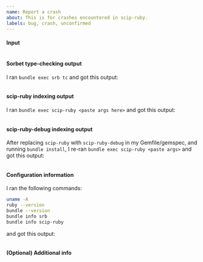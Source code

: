 ```yaml
---
name: Report a crash
about: This is for crashes encountered in scip-ruby.
labels: bug, crash, unconfirmed
---
```


#### Input

<!--
TODO: Please paste your anonymized, minimal code snippet here.
If you do not have time to minimize, it is OK to paste a non-minimal
snippet too. If you do not have time to anonymize, it is OK
to skip this, but that may make it harder to triage your issue.

It is also OK to paste information about multiple files.
If you're sharing a link to a minimal repo,
please mention the git SHA!
-->

```ruby
```

#### Sorbet type-checking output

I ran `bundle exec srb tc` and got this<!-- anonymized --> output:

```txt
```

#### scip-ruby indexing output

I ran `bundle exec scip-ruby <paste args here>`
and got this<!-- anonymized --> output:

```txt
```

#### scip-ruby-debug indexing output

<!--
Temporarily replace the 'scip-ruby' in your gemspec or Gemfile
with a dependency on the same version of scip-ruby-debug instead
(by editing your gemspec or Gemfile) and re-run the indexing step.

Report an assertion failure and/or stack traces below.
--->

After replacing `scip-ruby` with `scip-ruby-debug` in my Gemfile/gemspec,
and running `bundle install`, I re-ran `bundle exec scip-ruby <paste args>`
and got this<!-- anonymized --> output:

```txt
```

#### Configuration information

I ran the following commands:

```bash
uname -A
ruby --version
bundle --version
bundle info srb
bundle info scip-ruby
```

and got this output:

```txt
```

#### (Optional) Additional info

<!-- Any additional information you'd like to share. For example,
if you're using a tool other than bundler for managing code. -->

<!-- THANK YOU for taking the time to fill out this bug report! 🙌🏽 -->
